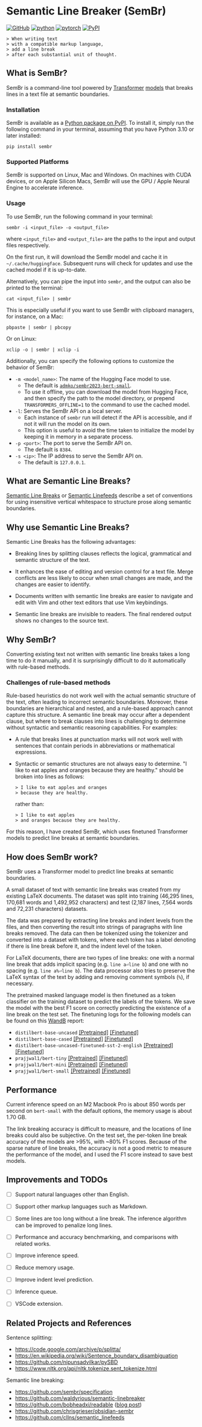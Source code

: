 # Semantic Line Breaker (SemBr)

[![GitHub](https://img.shields.io/github/license/admk/sembr)](LICENSE)
[![python](https://img.shields.io/badge/Python-3.10-3776AB.svg?style=flat&logo=python&logoColor=white)](https://www.python.org)
[![pytorch](https://img.shields.io/badge/PyTorch-2.1.0-EE4C2C.svg?style=flat&logo=pytorch)](https://pytorch.org)
[![PyPI](https://badge.fury.io/py/sembr.svg)](https://pypi.org/project/sembr)

```
> When writing text
> with a compatible markup language,
> add a line break
> after each substantial unit of thought.
```


## What is SemBr?

SemBr is a command-line tool
powered by [Transformer][transformers1] [models][transformers2]
that breaks lines in a text file at semantic boundaries.

### Installation

SemBr is available as a [Python package on PyPI][pypi].
To install it,
simply run the following command in your terminal,
assuming that you have Python 3.10 or later installed:
```shell
pip install sembr
```

### Supported Platforms

SemBr is supported on Linux, Mac and Windows.
On machines with CUDA devices,
or on Apple Silicon Macs,
SemBr will use the GPU / Apple Neural Engine
to accelerate inference.

### Usage

To use SemBr,
run the following command in your terminal:
```shell
sembr -i <input_file> -o <output_file>
```
where `<input_file>` and `<output_file>`
are the paths to the input and output files respectively.

On the first run,
it will download the SemBr model
and cache it in `~/.cache/huggingface`.
Subsequent runs will check for updates
and use the cached model if it is up-to-date.

Alternatively,
you can pipe the input into `sembr`,
and the output can also be printed to the terminal:
```shell
cat <input_file> | sembr
```
This is especially useful if you want to use SemBr
with clipboard managers, for instance, on a Mac:
```shell
pbpaste | sembr | pbcopy
```
Or on Linux:
```shell
xclip -o | sembr | xclip -i
```

Additionally,
you can specify the following options
to customize the behavior of SemBr:

* `-m <model_name>`:
  The name of the Hugging Face model to use.
  - The default is
    [`admko/sembr2023-bert-small`][sembr-bert-small].
  - To use it offline,
    you can download the model from Hugging Face,
    and then specify the path to the model directory,
    or prepend `TRANSFORMERS_OFFLINE=1` to the command
    to use the cached model.
* `-l`:
  Serves the SemBr API on a local server.
  - Each instance of `sembr` run
    will detect if the API is accessible,
    and if not it will run the model on its own.
  - This option is useful
    to avoid the time taken to initialize the model
    by keeping it in memory in a separate process.
* `-p <port>`:
  The port to serve the SemBr API on.
  - The default is `8384`.
* `-s <ip>`:
  The IP address to serve the SemBr API on.
  - The default is `127.0.0.1`.


## What are Semantic Line Breaks?

[Semantic Line Breaks][sembr]
or [Semantic Linefeeds][semlf]
describe a set of conventions
for using insensitive vertical whitespace
to structure prose along semantic boundaries.


## Why use Semantic Line Breaks?

Semantic Line Breaks has the following advantages:

* Breaking lines by splitting clauses
  reflects the logical, grammatical and semantic structure
  of the text.

* It enhances the ease of editing and version control
  for a text file.
  Merge conflicts are less likely to occur
  when small changes are made,
  and the changes are easier to identify.

* Documents written with semantic line breaks
  are easier to navigate and edit
  with Vim and other text editors
  that use Vim keybindings.

* Semantic line breaks
  are invisible to readers.
  The final rendered output
  shows no changes to the source text.


## Why SemBr?

Converting existing text not written
with semantic line breaks
takes a long time to do it manually,
and it is surprisingly difficult
to do it automatically with rule-based methods.

### Challenges of rule-based methods

Rule-based heuristics do not work well
with the actual semantic structure of the text,
often leading to incorrect semantic boundaries.
Moreover,
these boundaries are hierarchical and nested,
and a rule-based approach
cannot capture this structure.
A semantic line break
may occur after a dependent clause,
but where to break clauses into lines
is challenging to determine
without syntactic and semantic reasoning capabilities.
For examples:

* A rule that breaks lines at punctuation marks
  will not work well with sentences
  that contain periods
  in abbreviations or mathematical expressions.

* Syntactic or semantic structures
  are not always easy to determine.
  "I like to eat apples and oranges
  because they are healthy."
  should be broken into lines as follows:
  ```
  > I like to eat apples and oranges
  > because they are healthy.
  ```
  rather than:
  ```
  > I like to eat apples
  > and oranges because they are healthy.
  ```

For this reason,
I have created SemBr,
which uses finetuned Transformer models
to predict line breaks at semantic boundaries.


## How does SemBr work?

SemBr uses a Transformer model
to predict line breaks at semantic boundaries.

A small dataset of text with semantic line breaks
was created from my existing LaTeX documents.
The dataset was split into training
(46,295 lines, 170,681 words and 1,492,952 characters)
and test
(2,187 lines, 7,564 words and 72,231 characters)
datasets.

The data was prepared
by extracting line breaks and indent levels
from the files,
and then converting the result
into strings of paragraphs with line breaks removed.
The data can then be tokenized using the tokenizer
and converted into a dataset with tokens,
where each token has a label
denoting if there is line break before it,
and the indent level of the token.

For LaTeX documents,
there are two types of line breaks:
one with a normal line break
that adds implicit spacing (e.g. `line a⏎line b`)
and one with no spacing (e.g. `line a%⏎line b`).
The data processor
also tries to preserve the LaTeX syntax of the text
by adding and removing comment symbols (`%`),
if necessary.

The pretrained masked language model
is then finetuned as a token classifier
on the training dataset
to predict the labels of the tokens.
We save the model with the best F1 score
on correctly predicting the existence of a line break
on the test set.
The finetuning logs for the following models
can be found on this [WandB][wandb] report:

* `distilbert-base-uncased`
  [[Pretrained]][distilbert-bu]
  [[Finetuned]][sembr-distilbert-bu]
* `distilbert-base-cased`
  [[Pretrained]][distilbert-bc]
  [[Finetuned]][sembr-distilbert-bc]
* `distilbert-base-uncased-finetuned-sst-2-english`
  [[Pretrained]][distilbert-bufs2e]
  [[Finetuned]][sembr-distilbert-bufs2e]
* `prajjwal1/bert-tiny`
  [[Pretrained]][bert-tiny]
  [[Finetuned]][sembr-bert-tiny]
* `prajjwal1/bert-mini`
  [[Pretrained]][bert-mini]
  [[Finetuned]][sembr-bert-mini]
* `prajjwal1/bert-small`
  [[Pretrained]][bert-small]
  [[Finetuned]][sembr-bert-small]


## Performance

Current inference speed on an M2 Macbook Pro
is about 850 words per second
on `bert-small` with the default options,
the memory usage is about 1.70 GB.

The link breaking accuracy is difficult to measure,
and the locations of line breaks
could also be subjective.
On the test set,
the per-token line break accuracy
of the models are >95%,
with ~80% F1 scores.
Because of the sparse nature of line breaks,
the accuracy is not a good metric
to measure the performance of the model,
and I used the F1 score instead
to save best models.


## Improvements and TODOs

* [ ] Support natural languages other than English.
* [ ] Support other markup languages such as Markdown.
* [ ] Some lines are too long without a line break.
      The inference algorithm can be improved
      to penalize long lines.
* [ ] Performance and accuracy benchmarking,
      and comparisons with related works.
* [ ] Improve inference speed.
* [ ] Reduce memory usage.
* [ ] Improve indent level prediction.
* [ ] Inference queue.
* [ ] VSCode extension.


## Related Projects and References

Sentence splitting:
* https://code.google.com/archive/p/splitta/
* https://en.wikipedia.org/wiki/Sentence_boundary_disambiguation
* https://github.com/nipunsadvilkar/pySBD
* https://www.nltk.org/api/nltk.tokenize.sent_tokenize.html

Semantic line breaking:
* https://github.com/sembr/specification
* https://github.com/waldyrious/semantic-linebreaker
* https://github.com/bobheadxi/readable ([blog post](https://bobheadxi.dev/semantic-line-breaks/))
* https://github.com/chrisgrieser/obsidian-sembr
* https://github.com/cllns/semantic_linefeeds


[transformers1]: https://huggingface.co/learn/nlp-course/chapter1/4
[transformers2]: https://lilianweng.github.io/posts/2020-04-07-the-transformer-family/

[pypi]: https://pypi.org/project/sembr

[sembr]: https://sembr.org
[semlf]: https://rhodesmill.org/brandon/2012/one-sentence-per-line

[wandb]: https://api.wandb.ai/links/admk/efvui9f4

[distilbert-bu]: https://huggingface.co/distilbert-base-uncased
[distilbert-bc]: https://huggingface.co/distilbert-base-cased
[distilbert-bufs2e]: https://huggingface.co/distilbert-base-uncased-finetuned-sst-2-english
[bert-tiny]: https://huggingface.co/prajjwal1/bert-tiny
[bert-mini]: https://huggingface.co/prajjwal1/bert-mini
[bert-small]: https://huggingface.co/prajjwal1/bert-small
[sembr-distilbert-bu]: https://huggingface.co/admko/sembr2023-distilbert-base-uncased
[sembr-distilbert-bc]: https://huggingface.co/admko/sembr2023-distilbert-base-cased
[sembr-distilbert-bufs2e]: https://huggingface.co/admko/sembr2023-distilbert-base-uncased-finetuned-sst-2-english
[sembr-bert-tiny]: https://huggingface.co/admko/sembr2023-bert-tiny
[sembr-bert-mini]: https://huggingface.co/admko/sembr2023-bert-mini
[sembr-bert-small]: https://huggingface.co/admko/sembr2023-bert-small

